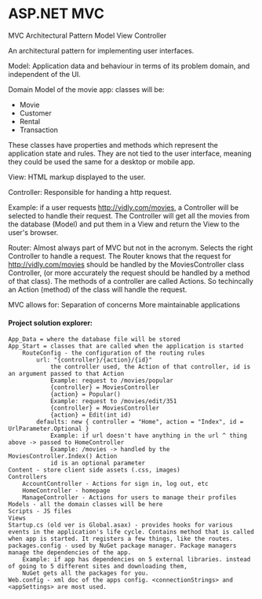 # ASP.NET MVC

MVC Architectural Pattern
Model View Controller

An architectural pattern for implementing user interfaces.


Model:
Application data and behaviour in terms of its problem domain, and independent of the UI.

Domain Model of the movie app: classes will be:
- Movie
- Customer
- Rental
- Transaction

These classes have properties and methods which represent the application state and rules. They are not tied to the user interface, meaning they could be used the same for a desktop or mobile app.


View:
HTML markup displayed to the user.


Controller:
Responsible for handing a http request.


Example:
if a user requests http://vidly.com/movies, a Controller will be selected to handle their request. The Controller will get all the movies from the database (Model) and put them in a View and return the View to the user's browser.


Router:
Almost always part of MVC but not in the acronym. Selects the right Controller to handle a request. The Router knows that the request for http://vidly.com/movies should be handled by the MoviesController class Controller, (or more accurately the request should be handled by a method of that class). The methods of a controller are called Actions. So techincally an Action (method) of the class will handle the request.


MVC allows for:
Separation of concerns
More maintainable applications


#### Project solution explorer:
```
App_Data = where the database file will be stored
App_Start = classes that are called when the application is started
    RouteConfig - the configuration of the routing rules
        url: "{controller}/{action}/{id}"
            the controller used, the Action of that controller, id is an argument passed to that Action
            Example: request to /movies/popular
            {controller} = MoviesController
            {action} = Popular()
            Example: request to /movies/edit/351
            {controller} = MoviesController
            {action} = Edit(int id)
        defaults: new { controller = "Home", action = "Index", id = UrlParameter.Optional }
            Example: if url doesn't have anything in the url ^ thing above -> passed to HomeController
            Example: /movies -> handled by the MoviesController.Index() Action
            id is an optional parameter
Content - store client side assets (.css, images)
Controllers
    AccountController - Actions for sign in, log out, etc
    HomeController - homepage
    ManageController - Actions for users to manage their profiles
Models - all the domain classes will be here
Scripts - JS files
Views
Startup.cs (old ver is Global.asax) - provides hooks for various events in the application's life cycle. Contains method that is called when app is started. It registers a few things, like the routes.
packages.config - used by NuGet package manager. Package managers manage the dependencies of the app.
    Example: if app has dependencies on 5 external libraries. instead of going to 5 different sites and downloading them,
    NuGet gets all the packages for you.
Web.config - xml doc of the apps config. <connectionStrings> and <appSettings> are most used.
```
